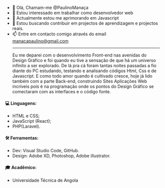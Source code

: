 - 👋 Olá, Chamam-me @PaulinoManaça
- 👀 Estou interessado em trabalhar como desenvolvedor web
- 🌱 Actualmente estou me aprimorando em Javascript
- 💞️ Estou buscando contribuir em projectos de aprendizagem e projectos reais.
- 📫 Entre em contacto comigo através do email manacapaulino@gmail.com <br><hr>
Eu me deparei com o desenvolvimento Front-end nas avenidas do Design Gráfico e foi quando eu tive a sensação de que há um universo infinito a ser explorado.
De lá pra cá foram tantas noites passadas a fio diante do PC estudando, testando e analisando códigos Html, Css e de Javascript. E como todo amor quando é cultivado cresce, hoje já lido também com a parte Back-end, construindo Sites Aplicações Web incríveis pois é na programação onde os pontos do Design Gráfico se comectaram com as interfaces e o código fonte.
<h4>💻 Linguagens:</h4>
<ul>
<li>HTML e CSS;</li>
<li>JavaScript (React);</li>
<li>PHP(Laravel).</li>
 </ul>
<h4>🛠️ Ferramentas:</h4>
<ul>
  <li>Dev: Visual Studio Code, GitHub.</li>
  <li>Design: Adobe XD, Photoshop, Adobe illustrator.</li>
</ul>

<h4>🎓 Acadêmico:</h4>
<ul>
  <li>Universidade Técnica de Angola</li>
</ul>





<!---
PaulinoDever/PaulinoDever is a ✨ special ✨ repository because its `README.md` (this file) appears on your GitHub profile.
You can click the Preview link to take a look at your changes.
--->
